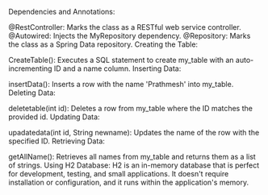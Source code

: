Dependencies and Annotations:

@RestController: Marks the class as a RESTful web service controller.
@Autowired: Injects the MyRepository dependency.
@Repository: Marks the class as a Spring Data repository.
Creating the Table:

CreateTable(): Executes a SQL statement to create my_table with an auto-incrementing ID and a name column.
Inserting Data:

insertData(): Inserts a row with the name 'Prathmesh' into my_table.
Deleting Data:

deletetable(int id): Deletes a row from my_table where the ID matches the provided id.
Updating Data:

upadatedata(int id, String newname): Updates the name of the row with the specified ID.
Retrieving Data:

getAllName(): Retrieves all names from my_table and returns them as a list of strings.
Using H2 Database:
H2 is an in-memory database that is perfect for development, testing, and small applications. It doesn't require installation or configuration, and it runs within the application's memory.

